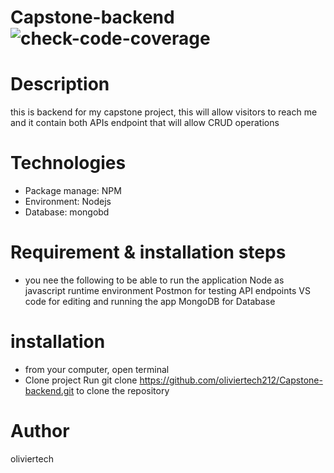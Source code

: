 # Capstone-backend ![check-code-coverage](https://img.shields.io/badge/code--coverage-61.87%25-yellow)

# Description

this is backend for my capstone project, this will allow visitors to reach me and
it contain both APIs endpoint that will allow CRUD operations

# Technologies

- Package manage: NPM
- Environment: Nodejs
- Database: mongobd

# Requirement & installation steps

- you nee the following to be able to run the application
  Node as javascript runtime environment
  Postmon for testing API endpoints
  VS code for editing and running the app
  MongoDB for Database

# installation

- from your computer, open terminal
- Clone project
  Run git clone https://github.com/oliviertech212/Capstone-backend.git to clone the repository

# Author

oliviertech
